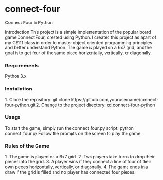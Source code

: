 # connect-four

Connect Four in Python

<a name="introduction">Introduction</a>
This project is a simple implementation of the popular board game Connect Four, created using Python. I created this project as apart of my CS111 class in order to master object oriented programming principles and better understand Python. The game is played on a 6x7 grid, and the goal is to get four of the same piece horizontally, vertically, or diagonally.

<h3 name="requirements">Requirements</h3>
Python 3.x

<h3 name="installation">Installation</h3>
1. Clone the repository:
git clone https://github.com/yourusername/connect-four-python.git
2. Change to the project directory:
cd connect-four-python

<h3 name="usage">Usage</h3>
To start the game, simply run the connect_four.py script:
python connect_four.py
Follow the prompts on the screen to play the game.

<h3 name="rules">Rules of the Game</h3>
1. The game is played on a 6x7 grid.
2. Two players take turns to drop their pieces into the grid.
3. A player wins if they connect a line of four of their own pieces horizontally, vertically, or diagonally.
4. The game ends in a draw if the grid is filled and no player has connected four pieces.
